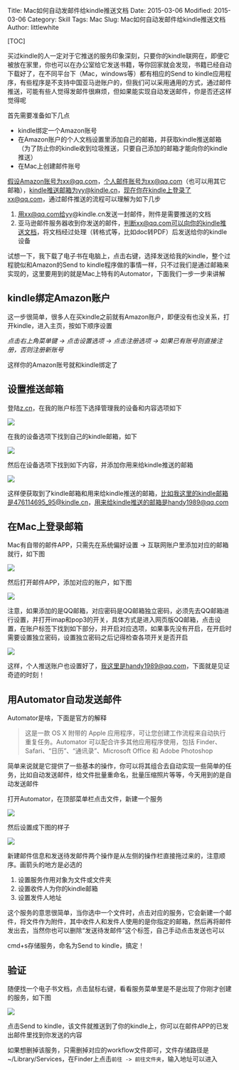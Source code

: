 Title: Mac如何自动发邮件给kindle推送文档
Date: 2015-03-06
Modified: 2015-03-06
Category: Skill
Tags: Mac
Slug: Mac如何自动发邮件给kindle推送文档
Author: littlewhite

[TOC]


买过kindle的人一定对于它推送的服务印象深刻，只要你的kindle联网在，即便它被放在家里，你也可以在办公室给它发送书籍，等你回家就会发现，书籍已经自动下载好了，在不同平台下（Mac，windows等）都有相应的Send to kindle应用程序，有些程序是不支持中国亚马逊账户的，但我们可以采用通用的方式，通过邮件推送，可能有些人觉得发邮件很麻烦，但如果能实现自动发送邮件，你是否还这样觉得呢

首先需要准备如下几点

* kindle绑定一个Amazon账号
* 在Amazon账户的个人文档设置里添加自己的邮箱，并获取kindle推送邮箱（为了防止你的kindle收到垃圾推送，只要自己添加的邮箱才能向你的kindle推送）
* 在Mac上创建邮件账号

假设Amazon账号为xx@qq.com，个人邮件账号为xx@qq.com（也可以用其它邮箱），kindle推送邮箱为yy@kindle.cn，现在你在kindle上登录了xx@qq.com，通过邮件推送的流程可以理解为如下几步

1. 用xx@qq.com给yy@kindle.cn发送一封邮件，附件是需要推送的文档
2. 亚马逊邮件服务器收到你发送的邮件，判断xx@qq.com可以向你的kindle推送文档，将文档经过处理（转格式等，比如doc转PDF）后发送给你的kindle设备

试想一下，我下载了电子书在电脑上，点击右键，选择发送给我的kindle，整个过程貌似和Amazon的Send to kindle程序做的事情一样，只不过我们是通过邮箱来实现的，这里要用到的就是Mac上特有的Automator，下面我们一步一步来讲解

## kindle绑定Amazon账户
这一步很简单，很多人在买kindle之前就有Amazon账户，即便没有也没关系，打开kindle，进入主页，按如下顺序设置

*点击右上角菜单键 -> 点击设置选项 -> 点击注册选项 -> 如果已有账号则直接注册，否则注册新账号*

这样你的Amazon账号就和kindle绑定了

## 设置推送邮箱
登陆[z.cn](http://z.cn)，在我的账户标签下选择管理我的设备和内容选项如下

![](http://littlewhite.us/pic/20150306/1.png)

在我的设备选项下找到自己的kindle邮箱，如下

![](http://littlewhite.us/pic/20150306/2.png)

然后在设备选项下找到如下内容，并添加你用来给kindle推送的邮箱

![](http://littlewhite.us/pic/20150306/3.png)

这样便获取到了kindle邮箱和用来给kindle推送的邮箱，比如我这里的kindle邮箱是476114695_95@kindle.cn，用来给kindle推送的邮箱是handy1989@qq.com


## 在Mac上登录邮箱
Mac有自带的邮件APP，只需先在系统偏好设置 -> 互联网账户里添加对应的邮箱就行，如下图

![](http://littlewhite.us/pic/20150306/4.png)

然后打开邮件APP，添加对应的账户，如下图

![](http://littlewhite.us/pic/20150306/5.png)

注意，如果添加的是QQ邮箱，对应密码是QQ邮箱独立密码，必须先去QQ邮箱进行设置，并打开imap和pop3的开关，具体方式是进入网页版QQ邮箱，点击设置，在账户标签下找到如下部分，并开启对应选项，如果事先没有开启，在开启时需要设置独立密码，设置独立密码之后记得检查各项开关是否开启

![](http://littlewhite.us/pic/20150306/6.png)

这样，个人推送账户也设置好了，我这里是handy1989@qq.com，下面就是见证奇迹的时刻！

## 用Automator自动发送邮件
Automator是啥，下面是官方的解释

>这是一款 OS X 附带的 Apple 应用程序，可让您创建工作流程来自动执行重复任务。Automator 可以配合许多其他应用程序使用，包括 Finder、Safari、“日历”、“通讯录”、Microsoft Office 和 Adobe Photoshop

简单来说就是它提供了一些基本的操作，你可以将其组合去自动实现一些简单的任务，比如自动发送邮件，给文件批量重命名，批量压缩照片等等，今天用到的是自动发送邮件

打开Automator，在顶部菜单栏点击文件，新建一个服务

![](http://littlewhite.us/pic/20150306/7.png)

然后设置成下图的样子

![](http://littlewhite.us/pic/20150306/8.png)

新建邮件信息和发送待发邮件两个操作是从左侧的操作栏直接拖过来的，注意顺序。画箭头的地方是必选的

1. 设置服务作用对象为文件或文件夹
2. 设置收件人为你的kindle邮箱
3. 设置发件人地址

这个服务的意思很简单，当你选中一个文件时，点击对应的服务，它会新建一个邮件，将文件作为附件，其中收件人和发件人使用的是你指定的邮箱，然后再将邮件发出去，当然你也可以删除“发送待发邮件”这个标签，自己手动点击发送也可以

cmd+s存储服务，命名为Send to kindle，搞定！

## 验证
随便找一个电子书文档，点击鼠标右键，看看服务菜单里是不是出现了你刚才创建的服务，如下图

![](http://littlewhite.us/pic/20150306/9.png)

点击Send to kindle，该文件就推送到了你的kindle上，你可以在邮件APP的已发出邮件里找到你发送的内容

如果想删掉该服务，只需删掉对应的workflow文件即可，文件存储路径是~/Library/Services，在Finder上点击`前往 -> 前往文件夹`，输入地址可以进入




